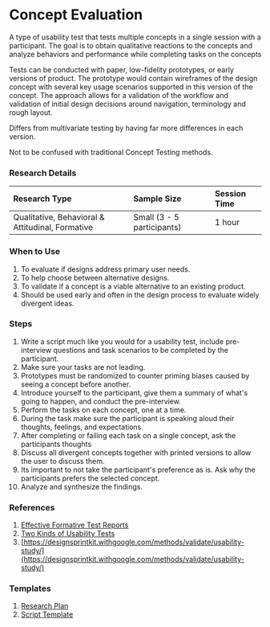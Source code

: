 # Concept Evaluation

A type of usability test that tests multiple concepts in a single session with a participant. The goal is to obtain qualitative reactions to the concepts and analyze behaviors and performance while completing tasks on the concepts

Tests can be conducted with paper, low-fidelity prototypes, or early versions of product. The prototype would contain wireframes of the design concept with several key usage scenarios supported in this version of the concept. The approach allows for a validation of the workflow and validation of initial design decisions around navigation, terminology and rough layout.

Differs from multivariate testing by having far more differences in each version.

Not to be confused with traditional Concept Testing methods.

### Research Details

| Research Type | Sample Size | Session Time |
| :--- | :--- | :--- |
| Qualitative, Behavioral & Attitudinal, Formative | Small \(3 - 5 participants\) | 1 hour |

### When to Use

1. To evaluate if designs address primary user needs.
2. To help choose between alternative designs.
3. To validate if a concept is a viable alternative to an existing product.
4. Should be used early and often in the design process to evaluate widely divergent ideas.

### Steps

1. Write a script much like you would for a usability test, include pre-interview questions and task scenarios to be completed by the participant.
2. Make sure your tasks are not leading.
3. Prototypes must be randomized to counter priming biases caused by seeing a concept before another.
4. Introduce yourself to the participant, give them a summary of what's going to happen, and conduct the pre-interview.
5. Perform the tasks on each concept, one at a time.
6. During the task make sure the participant is speaking aloud their thoughts, feelings, and expectations.
7. After completing or failing each task on a single concept, ask the participants thoughts
8. Discuss all divergent concepts together with printed versions to allow the user to discuss them.
9. Its important to not take the participant's preference as is. Ask why the participants prefers the selected concept.
10. Analyze and synthesize the findings.

### References

1. [Effective Formative Test Reports](https://drive.google.com/file/d/0B4QJdUor72QzZkc5VlJLTHlvQ00/view)
2. [Two Kinds of Usability Tests](http://www.userfocus.co.uk/articles/2-kinds-of-usability-test.html)
3. [https://designsprintkit.withgoogle.com/methods/validate/usability-study/](https://designsprintkit.withgoogle.com/methods/validate/usability-study/)

### Templates

1. [Research Plan](https://docs.google.com/document/d/1TywGTy_TSPHyq1-8bX5Ackz1cEGPdM1HbO2CM72CxO0/edit?usp=sharing)
2. [Script Template](https://docs.google.com/document/d/1v0GFjDR4YB7VzqDmdrSd5x6u8_pdB5LStoCYvo1cLyU/edit?usp=sharing)



